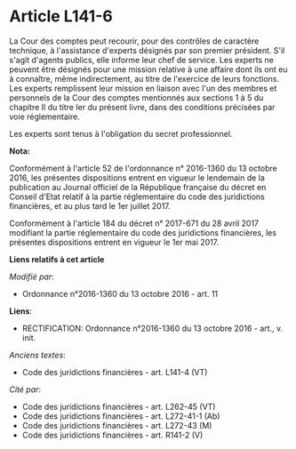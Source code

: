 # Article L141-6

La Cour des comptes peut recourir, pour des contrôles de caractère technique, à l'assistance d'experts désignés par son
premier président. S'il s'agit d'agents publics, elle informe leur chef de service. Les experts ne peuvent être désignés pour
une mission relative à une affaire dont ils ont eu à connaître, même indirectement, au titre de l'exercice de leurs
fonctions. Les experts remplissent leur mission en liaison avec l'un des membres et personnels de la Cour des comptes
mentionnés aux sections 1 à 5 du chapitre II du titre Ier du présent livre, dans des conditions précisées par voie
réglementaire. 

Les experts sont tenus à l'obligation du secret professionnel.

**Nota:**

Conformément à l'article 52 de l'ordonnance n° 2016-1360 du 13 octobre 2016, les présentes dispositions entrent en vigueur le
lendemain de la publication au Journal officiel de la République française du décret en Conseil d'Etat relatif à la partie
réglementaire du code des juridictions financières, et au plus tard le 1er juillet 2017.

Conformément à l'article 184 du décret n° 2017-671 du 28 avril 2017 modifiant la partie réglementaire du code des
juridictions financières, les présentes dispositions entrent en vigueur le 1er mai 2017.

**Liens relatifs à cet article**

_Modifié par_:

  - Ordonnance n°2016-1360 du 13 octobre 2016 - art. 11

**Liens**:

  - RECTIFICATION: Ordonnance n°2016-1360 du 13 octobre 2016 - art., v. init.

_Anciens textes_:

  - Code des juridictions financières - art. L141-4 (VT)

_Cité par_:

  - Code des juridictions financières - art. L262-45 (VT)
  - Code des juridictions financières - art. L272-41-1 (Ab)
  - Code des juridictions financières - art. L272-43 (M)
  - Code des juridictions financières - art. R141-2 (V)

